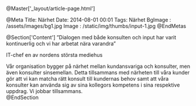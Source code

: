 @Master['_layout/article-page.html'] 

@Meta
Title: Närhet
Date: 2014-08-01 00:01
Tags: Närhet
BgImage : /assets/images/bg1.jpg
Image : /static/img/thumbs/input-1.jpg
@EndMetas

@Section['Content']
”Dialogen med både konsulten och input har varit kontinuerlig och vi har arbetat nära varandra”
 
IT-chef en av nordens största mediehus
 
Vår organisation bygger på närhet mellan kundansvariga och konsulter, men även konsulter sinsemellan. Detta tillsammans med närheten till våra kunder gör att vi kan matcha rätt konsult till kundernas behov samt att våra konsulter kan använda sig av sina kollegors kompetens i sina respektive uppdrag. Vi jobbar tillsammans.  
@EndSection 